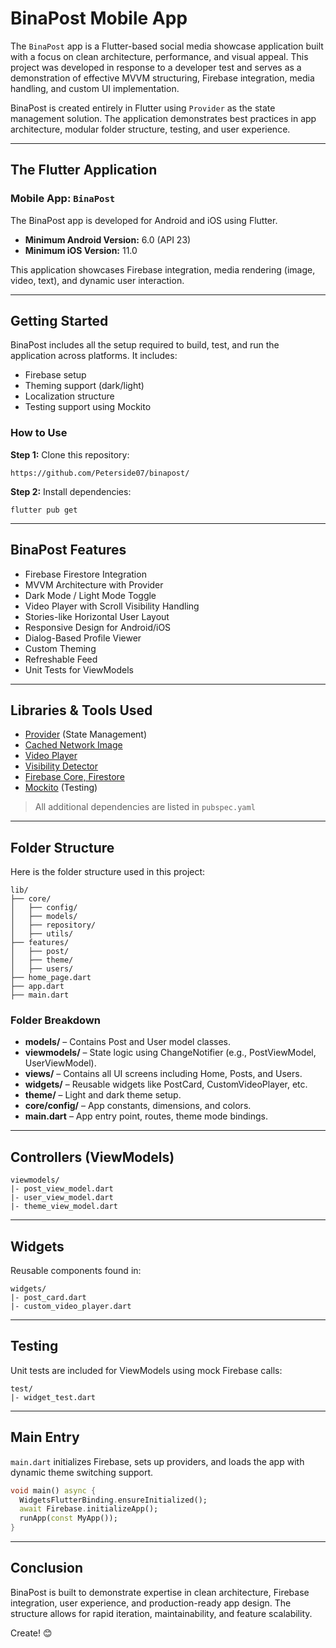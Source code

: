 # BinaPost Mobile App

The `BinaPost` app is a Flutter-based social media showcase application built with a focus on clean architecture, performance, and visual appeal. This project was developed in response to a developer test and serves as a demonstration of effective MVVM structuring, Firebase integration, media handling, and custom UI implementation.

BinaPost is created entirely in Flutter using `Provider` as the state management solution. The application demonstrates best practices in app architecture, modular folder structure, testing, and user experience.

---

## The Flutter Application

### Mobile App: `BinaPost`

The BinaPost app is developed for Android and iOS using Flutter. 
- **Minimum Android Version:** 6.0 (API 23)
- **Minimum iOS Version:** 11.0

This application showcases Firebase integration, media rendering (image, video, text), and dynamic user interaction.

---

## Getting Started

BinaPost includes all the setup required to build, test, and run the application across platforms. It includes:
- Firebase setup
- Theming support (dark/light)
- Localization structure
- Testing support using Mockito

### How to Use

**Step 1:**
Clone this repository:
```
https://github.com/Peterside07/binapost/
```

**Step 2:**
Install dependencies:
```
flutter pub get
```

---

## BinaPost Features

- Firebase Firestore Integration
- MVVM Architecture with Provider
- Dark Mode / Light Mode Toggle
- Video Player with Scroll Visibility Handling
- Stories-like Horizontal User Layout
- Responsive Design for Android/iOS
- Dialog-Based Profile Viewer
- Custom Theming
- Refreshable Feed
- Unit Tests for ViewModels

---

## Libraries & Tools Used

- [Provider](https://pub.dev/packages/provider) (State Management)
- [Cached Network Image](https://pub.dev/packages/cached_network_image)
- [Video Player](https://pub.dev/packages/video_player)
- [Visibility Detector](https://pub.dev/packages/visibility_detector)
- [Firebase Core, Firestore](https://firebase.google.com)
- [Mockito](https://pub.dev/packages/mockito) (Testing)

> All additional dependencies are listed in `pubspec.yaml`

---

## Folder Structure

Here is the folder structure used in this project:

```
lib/
├── core/
│   ├── config/
│   ├── models/
│   ├── repository/
│   ├── utils/
├── features/
│   ├── post/
│   ├── theme/
│   ├── users/
├── home_page.dart
├── app.dart
├── main.dart
```

### Folder Breakdown

- **models/** – Contains Post and User model classes.
- **viewmodels/** – State logic using ChangeNotifier (e.g., PostViewModel, UserViewModel).
- **views/** – Contains all UI screens including Home, Posts, and Users.
- **widgets/** – Reusable widgets like PostCard, CustomVideoPlayer, etc.
- **theme/** – Light and dark theme setup.
- **core/config/** – App constants, dimensions, and colors.
- **main.dart** – App entry point, routes, theme mode bindings.

---

## Controllers (ViewModels)

```
viewmodels/
|- post_view_model.dart
|- user_view_model.dart
|- theme_view_model.dart
```

---

## Widgets
Reusable components found in:
```
widgets/
|- post_card.dart
|- custom_video_player.dart
```

---

## Testing
Unit tests are included for ViewModels using mock Firebase calls:
```
test/
|- widget_test.dart
```

---

## Main Entry

`main.dart` initializes Firebase, sets up providers, and loads the app with dynamic theme switching support.

```dart
void main() async {
  WidgetsFlutterBinding.ensureInitialized();
  await Firebase.initializeApp();
  runApp(const MyApp());
}
```

---

## Conclusion

BinaPost is built to demonstrate expertise in clean architecture, Firebase integration, user experience, and production-ready app design. The structure allows for rapid iteration, maintainability, and feature scalability.

Create! 😊